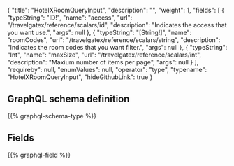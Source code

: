 {
  "title": "HotelXRoomQueryInput",
  "description": "",
  "weight": 1,
  "fields": [
    {
      "typeString": "ID!",
      "name": "access",
      "url": "/travelgatex/reference/scalars/id",
      "description": "Indicates the access that you want use.",
      "args": null
    },
    {
      "typeString": "[String!]",
      "name": "roomCodes",
      "url": "/travelgatex/reference/scalars/string",
      "description": "Indicates the room codes that you want filter.",
      "args": null
    },
    {
      "typeString": "Int",
      "name": "maxSize",
      "url": "/travelgatex/reference/scalars/int",
      "description": "Maxium number of items per page",
      "args": null
    }
  ],
  "requireby": null,
  "enumValues": null,
  "operator": "type",
  "typename": "HotelXRoomQueryInput",
  "hideGithubLink": true
}
## GraphQL schema definition

{{% graphql-schema-type %}}

## Fields

{{% graphql-field %}}
